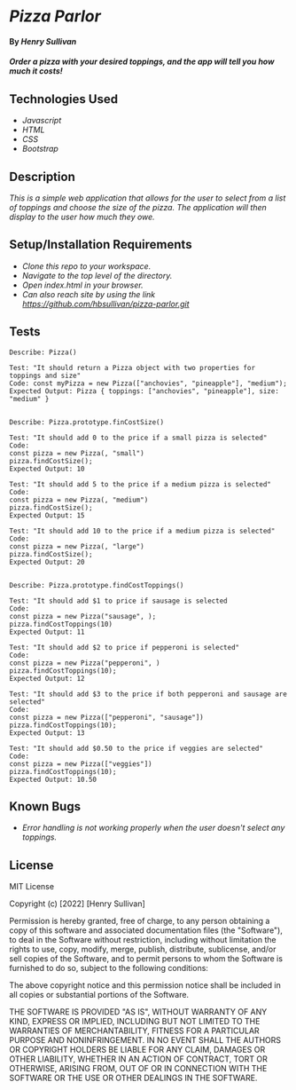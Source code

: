 # _Pizza Parlor_

#### By _Henry Sullivan_

#### _Order a pizza with your desired toppings, and the app will tell you how much it costs!_

## Technologies Used

* _Javascript_
* _HTML_
* _CSS_
* _Bootstrap_

## Description

_This is a simple web application that allows for the user to select from a list of toppings and choose the size of the pizza. The application will then display to the user how much they owe._

## Setup/Installation Requirements

* _Clone this repo to your workspace._
* _Navigate to the top level of the directory._
* _Open index.html in your browser._
* _Can also reach site by using the link https://github.com/hbsullivan/pizza-parlor.git_


## Tests
```
Describe: Pizza()

Test: "It should return a Pizza object with two properties for toppings and size"
Code: const myPizza = new Pizza(["anchovies", "pineapple"], "medium");
Expected Output: Pizza { toppings: ["anchovies", "pineapple"], size: "medium" }


Describe: Pizza.prototype.finCostSize()

Test: "It should add 0 to the price if a small pizza is selected"
Code:
const pizza = new Pizza(, "small")
pizza.findCostSize();
Expected Output: 10

Test: "It should add 5 to the price if a medium pizza is selected"
Code:
const pizza = new Pizza(, "medium")
pizza.findCostSize();
Expected Output: 15

Test: "It should add 10 to the price if a medium pizza is selected"
Code:
const pizza = new Pizza(, "large")
pizza.findCostSize();
Expected Output: 20


Describe: Pizza.prototype.findCostToppings()

Test: "It should add $1 to price if sausage is selected
Code: 
const pizza = new Pizza("sausage", );
pizza.findCostToppings(10)
Expected Output: 11

Test: "It should add $2 to price if pepperoni is selected"
Code: 
const pizza = new Pizza("pepperoni", )
pizza.findCostToppings(10);
Expected Output: 12

Test: "It should add $3 to the price if both pepperoni and sausage are selected"
Code: 
const pizza = new Pizza(["pepperoni", "sausage"])
pizza.findCostToppings(10);
Expected Output: 13

Test: "It should add $0.50 to the price if veggies are selected"
Code: 
const pizza = new Pizza(["veggies"])
pizza.findCostToppings(10);
Expected Output: 10.50
```
## Known Bugs

* _Error handling is not working properly when the user doesn't select any toppings._

## License

MIT License

Copyright (c) [2022] [Henry Sullivan]

Permission is hereby granted, free of charge, to any person obtaining a copy of this software and associated documentation files (the "Software"), to deal in the Software without restriction, including without limitation the rights to use, copy, modify, merge, publish, distribute, sublicense, and/or sell copies of the Software, and to permit persons to whom the Software is furnished to do so, subject to the following conditions:

The above copyright notice and this permission notice shall be included in all copies or substantial portions of the Software.

THE SOFTWARE IS PROVIDED "AS IS", WITHOUT WARRANTY OF ANY KIND, EXPRESS OR IMPLIED, INCLUDING BUT NOT LIMITED TO THE WARRANTIES OF MERCHANTABILITY, FITNESS FOR A PARTICULAR PURPOSE AND NONINFRINGEMENT. IN NO EVENT SHALL THE AUTHORS OR COPYRIGHT HOLDERS BE LIABLE FOR ANY CLAIM, DAMAGES OR OTHER LIABILITY, WHETHER IN AN ACTION OF CONTRACT, TORT OR OTHERWISE, ARISING FROM, OUT OF OR IN CONNECTION WITH THE SOFTWARE OR THE USE OR OTHER DEALINGS IN THE SOFTWARE.